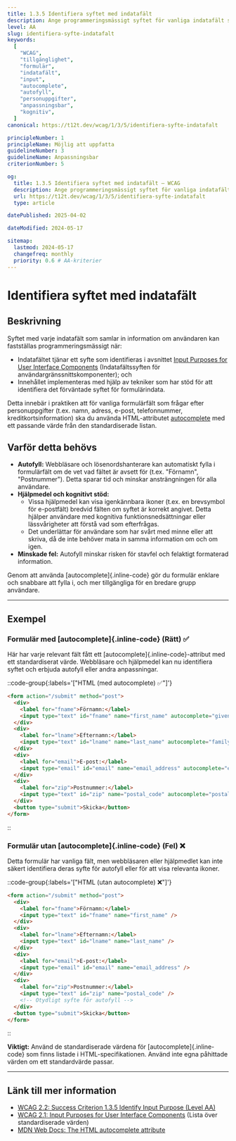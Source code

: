 ```yaml
---
title: 1.3.5 Identifiera syftet med indatafält
description: Ange programmeringsmässigt syftet för vanliga indatafält som samlar in information om användaren, så att hjälpmedel och webbläsare kan använda autofyll.
level: AA
slug: identifiera-syfte-indatafalt
keywords:
  [
    "WCAG",
    "tillgänglighet",
    "formulär",
    "indatafält",
    "input",
    "autocomplete",
    "autofyll",
    "personuppgifter",
    "anpassningsbar",
    "kognitiv",
  ]
canonical: https://t12t.dev/wcag/1/3/5/identifiera-syfte-indatafalt

principleNumber: 1
principleName: Möjlig att uppfatta
guidelineNumber: 3
guidelineName: Anpassningsbar
criterionNumber: 5

og:
  title: 1.3.5 Identifiera syftet med indatafält – WCAG
  description: Ange programmeringsmässigt syftet för vanliga indatafält så att hjälpmedel och webbläsare kan använda autofyll.
  url: https://t12t.dev/wcag/1/3/5/identifiera-syfte-indatafalt
  type: article

datePublished: 2025-04-02

dateModified: 2024-05-17

sitemap:
  lastmod: 2024-05-17
  changefreq: monthly
  priority: 0.6 # AA-kriterier
---
```


# Identifiera syftet med indatafält

## Beskrivning

Syftet med varje indatafält som samlar in information om användaren kan fastställas programmeringsmässigt när:

- Indatafältet tjänar ett syfte som identifieras i avsnittet [Input Purposes for User Interface Components](https://www.w3.org/TR/WCAG21/#input-purposes) (Indatafältssyften för användargränssnittskomponenter); och
- Innehållet implementeras med hjälp av tekniker som har stöd för att identifiera det förväntade syftet för formulärindata.

Detta innebär i praktiken att för vanliga formulärfält som frågar efter personuppgifter (t.ex. namn, adress, e-post, telefonnummer, kreditkortsinformation) ska du använda HTML-attributet [autocomplete](https://developer.mozilla.org/en-US/docs/Web/HTML/Attributes/autocomplete) med ett passande värde från den standardiserade listan.

## Varför detta behövs

- **Autofyll:** Webbläsare och lösenordshanterare kan automatiskt fylla i formulärfält om de vet vad fältet är avsett för (t.ex. "Förnamn", "Postnummer"). Detta sparar tid och minskar ansträngningen för alla användare.
- **Hjälpmedel och kognitivt stöd:**
  - Vissa hjälpmedel kan visa igenkännbara ikoner (t.ex. en brevsymbol för e-postfält) bredvid fälten om syftet är korrekt angivet. Detta hjälper användare med kognitiva funktionsnedsättningar eller lässvårigheter att förstå vad som efterfrågas.
  - Det underlättar för användare som har svårt med minne eller att skriva, då de inte behöver mata in samma information om och om igen.
- **Minskade fel:** Autofyll minskar risken för stavfel och felaktigt formaterad information.

Genom att använda [autocomplete]{.inline-code} gör du formulär enklare och snabbare att fylla i, och mer tillgängliga för en bredare grupp användare.

---

## Exempel

### Formulär med [autocomplete]{.inline-code} (Rätt) ✅

Här har varje relevant fält fått ett [autocomplete]{.inline-code}-attribut med ett standardiserat värde. Webbläsare och hjälpmedel kan nu identifiera syftet och erbjuda autofyll eller andra anpassningar.

::code-group{:labels='["HTML (med autocomplete) ✅"]'}

```html {4,8,12,16} showLineNumbers
<form action="/submit" method="post">
  <div>
    <label for="fname">Förnamn:</label>
    <input type="text" id="fname" name="first_name" autocomplete="given-name" />
  </div>
  <div>
    <label for="lname">Efternamn:</label>
    <input type="text" id="lname" name="last_name" autocomplete="family-name" />
  </div>
  <div>
    <label for="email">E-post:</label>
    <input type="email" id="email" name="email_address" autocomplete="email" />
  </div>
  <div>
    <label for="zip">Postnummer:</label>
    <input type="text" id="zip" name="postal_code" autocomplete="postal-code" />
  </div>
  <button type="submit">Skicka</button>
</form>
```

::

### Formulär utan [autocomplete]{.inline-code} (Fel) ❌

Detta formulär har vanliga fält, men webbläsaren eller hjälpmedlet kan inte säkert identifiera deras syfte för autofyll eller för att visa relevanta ikoner.

::code-group{:labels='["HTML (utan autocomplete) ❌"]'}

```html showLineNumbers
<form action="/submit" method="post">
  <div>
    <label for="fname">Förnamn:</label>
    <input type="text" id="fname" name="first_name" />
  </div>
  <div>
    <label for="lname">Efternamn:</label>
    <input type="text" id="lname" name="last_name" />
  </div>
  <div>
    <label for="email">E-post:</label>
    <input type="email" id="email" name="email_address" />
  </div>
  <div>
    <label for="zip">Postnummer:</label>
    <input type="text" id="zip" name="postal_code" />
    <!-- Otydligt syfte för autofyll -->
  </div>
  <button type="submit">Skicka</button>
</form>
```

::

**Viktigt:** Använd de standardiserade värdena för [autocomplete]{.inline-code} som finns listade i HTML-specifikationen. Använd inte egna påhittade värden om ett standardvärde passar.

---

## Länk till mer information

- [WCAG 2.2: Success Criterion 1.3.5 Identify Input Purpose (Level AA)](https://www.w3.org/WAI/WCAG22/Understanding/identify-input-purpose.html)
- [WCAG 2.1: Input Purposes for User Interface Components](https://www.w3.org/TR/WCAG21/#input-purposes) (Lista över standardiserade värden)
- [MDN Web Docs: The HTML autocomplete attribute](https://developer.mozilla.org/en-US/docs/Web/HTML/Attributes/autocomplete)
